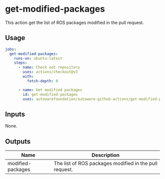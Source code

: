 # get-modified-packages

This action get the list of ROS packages modified in the pull request.

## Usage

```yaml
jobs:
  get-modified-packages:
    runs-on: ubuntu-latest
    steps:
      - name: Check out repository
        uses: actions/checkout@v3
        with:
          fetch-depth: 0

      - name: Get modified packages
        id: get-modified-packages
        uses: autowarefoundation/autoware-github-actions/get-modified-packages@v1
```

## Inputs

None.

## Outputs

| Name              | Description                                            |
| ----------------- | ------------------------------------------------------ |
| modified-packages | The list of ROS packages modified in the pull request. |
